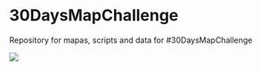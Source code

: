 # 30DaysMapChallenge
Repository for mapas, scripts and data for #30DaysMapChallenge

![]("figures/figure1.jpeg")
